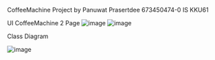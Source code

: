 CoffeeMachine Project by Panuwat Prasertdee 673450474-0 IS KKU61

UI CoffeeMachine 2 Page
![image](https://github.com/user-attachments/assets/2edc0e95-d4d7-4085-9f81-6f755b6a9d1c)
![image](https://github.com/user-attachments/assets/dc24bcbf-0630-4c4f-86fd-4d1b85f2ba91)


Class Diagram 

![image](https://github.com/user-attachments/assets/eebcf606-ce78-4c9d-a605-28de2d2f9506)
